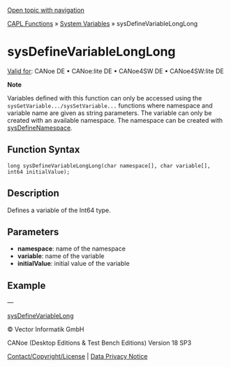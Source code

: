 [Open topic with navigation](../../../../../CANoeDEFamily.htm#Topics/CAPLFunctions/SystemVariables/Functions/CAPLfunctionSysDefineVariableLongLong.md)

[CAPL Functions](../../CAPLfunctions.md) » [System Variables](../CAPLfunctionsSystemVariablesOverview.md) » sysDefineVariableLongLong

# sysDefineVariableLongLong

[Valid for](../../../Shared/FeatureAvailability.md):  CANoe DE • CANoe:lite DE • CANoe4SW DE • CANoe4SW:lite DE

**Note**

Variables defined with this function can only be accessed using the `sysGetVariable.../sysSetVariable...` functions where namespace and variable name are given as string parameters. The variable can only be created with an available namespace. The namespace can be created with [sysDefineNamespace](CAPLfunctionSysDefineNameSpace.md).

## Function Syntax

```plaintext
long sysDefineVariableLongLong(char namespace[], char variable[], int64 initialValue);
```

## Description

Defines a variable of the Int64 type.

## Parameters

- **namespace**: name of the namespace
- **variable**: name of the variable
- **initialValue**: initial value of the variable

## Example

—

[sysDefineVariableLong](CAPLfunctionSysDefineVariableLong.md)

© Vector Informatik GmbH

CANoe (Desktop Editions & Test Bench Editions) Version 18 SP3

[Contact/Copyright/License](../../../Shared/ContactCopyrightLicense.md) | [Data Privacy Notice](https://www.vector.com/int/en/company/get-info/privacy-policy/)